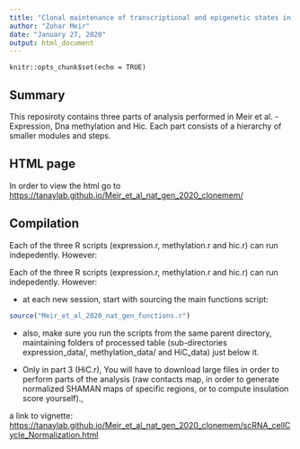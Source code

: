 ```yaml
---
title: "Clonal maintenance of transcriptional and epigenetic states in cancer cells"
author: "Zohar Meir"
date: "January 27, 2020"
output: html_document
---
```


```{r setup, include=FALSE}
knitr::opts_chunk$set(echo = TRUE)
```

## Summary
This reposiroty contains three parts of analysis performed in Meir et al. - Expression, Dna methylation and Hic.
Each part consists of a hierarchy of smaller modules and steps.


## HTML page
In order to view the html go to https://tanaylab.github.io/Meir_et_al_nat_gen_2020_clonemem/ 


## Compilation
Each of the three R scripts (expression.r, methylation.r and hic.r) can run indepedently.
However:

Each of the three R scripts (expression.r, methylation.r and hic.r) can run indepedently.
However:
  - at each new session, start with sourcing the main functions script:

```r
source("Meir_et_al_2020_nat_gen_functions.r")
```

  - also, make sure you run the scripts from the same parent directory, maintaining folders of processed table (sub-directories expression_data/, methylation_data/ and HiC_data) just below it.

  - Only in part 3 (HiC.r), You will have to download large files in order to perform parts of the analysis (raw contacts map, in order to generate normalized SHAMAN maps of specific regions, or to compute insulation score yourself).,




a link to vignette:
https://tanaylab.github.io/Meir_et_al_nat_gen_2020_clonemem/scRNA_cellCycle_Normalization.html

